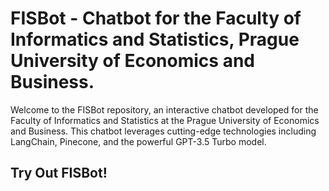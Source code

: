 # FISBot - Chatbot for the Faculty of Informatics and Statistics, Prague University of Economics and Business.

Welcome to the FISBot repository, an interactive chatbot developed for the Faculty of Informatics and Statistics at the Prague University of Economics and Business. This chatbot leverages cutting-edge technologies including LangChain, Pinecone, and the powerful GPT-3.5 Turbo model.
## Try Out FISBot!
